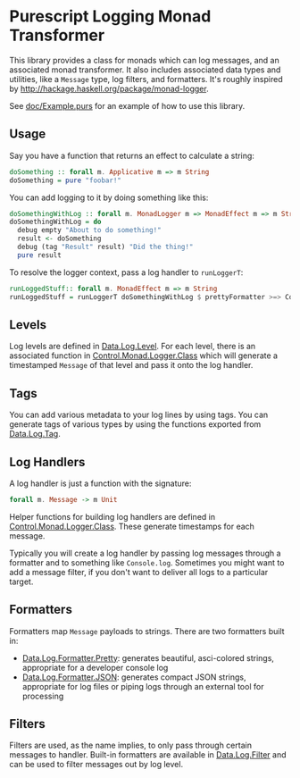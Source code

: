 # Purescript Logging Monad Transformer

This library provides a class for monads which can log messages, and an
associated monad transformer.  It also includes associated data types and
utilities, like a `Message` type, log filters, and formatters. It's roughly
inspired by http://hackage.haskell.org/package/monad-logger.

See [doc/Example.purs](doc/Example.purs) for an example of how to use this
library.

## Usage

Say you have a function that returns an effect to calculate a string:

```purescript
doSomething :: forall m. Applicative m => m String
doSomething = pure "foobar!"
```

You can add logging to it by doing something like this:

```purescript
doSomethingWithLog :: forall m. MonadLogger m => MonadEffect m => m String
doSomethingWithLog = do
  debug empty "About to do something!"
  result <- doSomething
  debug (tag "Result" result) "Did the thing!"
  pure result
```

To resolve the logger context, pass a log handler to `runLoggerT`:

``` purescript
runLoggedStuff:: forall m. MonadEffect m => m String
runLoggedStuff = runLoggerT doSomethingWithLog $ prettyFormatter >=> Console.log
```

## Levels

Log levels are defined in [Data.Log.Level](src/Data/Log/Level.purs).  For each
level, there is an associated function in
[Control.Monad.Logger.Class](src/Control/Monad/Logger/Class.purs) which will
generate a timestamped `Message` of that level and pass it onto the log handler.

## Tags

You can add various metadata to your log lines by using tags.  You can generate
tags of various types by using the functions exported from
[Data.Log.Tag](src/Data/Log/Tag.purs).

## Log Handlers

A log handler is just a function with the signature:

```purescript
forall m. Message -> m Unit
```

Helper functions for building log handlers are defined in
[Control.Monad.Logger.Class](src/Control/Monad/Logger/Class.purs). These
generate timestamps for each message.

Typically you will create a log handler by passing log messages through a
formatter and to something like `Console.log`.  Sometimes you might want to add
a message filter, if you don't want to deliver all logs to a particular target.

## Formatters

Formatters map `Message` payloads to strings.  There are two formatters built
in:

- [Data.Log.Formatter.Pretty](src/Data/Log/Formatter/Pretty.purs): generates
  beautiful, asci-colored strings, appropriate for a developer console log
- [Data.Log.Formatter.JSON](src/Data/Log/Formatter/JSON.purs): generates compact
  JSON strings, appropriate for log files or piping logs through an external
  tool for processing

## Filters

Filters are used, as the name implies, to only pass through certain messages to
handler.  Built-in formatters are available in
[Data.Log.Filter](src/Data/Log/Filter.purs) and can be used to filter messages
out by log level.
